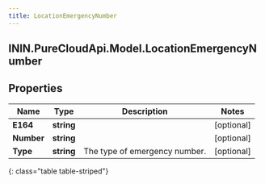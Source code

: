 ```yaml
---
title: LocationEmergencyNumber
---
```

## ININ.PureCloudApi.Model.LocationEmergencyNumber

## Properties

|Name | Type | Description | Notes|
|------------ | ------------- | ------------- | -------------|
| **E164** | **string** |  | [optional] |
| **Number** | **string** |  | [optional] |
| **Type** | **string** | The type of emergency number. | [optional] |
{: class="table table-striped"}


